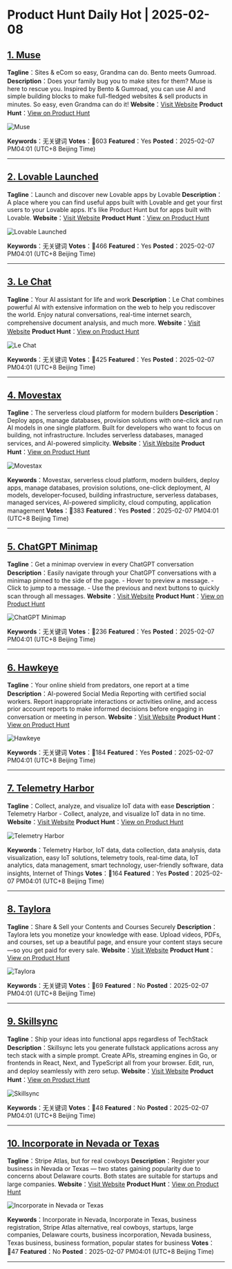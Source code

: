 # Product Hunt Daily Hot | 2025-02-08

## [1. Muse](https://www.producthunt.com/posts/muse-671b9a54-37a6-4e7a-b8db-a57374beb543?utm_campaign=producthunt-api&utm_medium=api-v2&utm_source=Application%3A+phtrends+%28ID%3A+147529%29)
**Tagline**：Sites & eCom so easy, Grandma can do. Bento meets Gumroad.
**Description**：Does your family bug you to make sites for them? Muse is here to rescue you. Inspired by Bento & Gumroad, you can use AI and simple building blocks to make full-fledged websites & sell products in minutes. So easy, even Grandma can do it!
**Website**：[Visit Website](https://www.producthunt.com/r/HFY2NCDM4ATGY4?utm_campaign=producthunt-api&utm_medium=api-v2&utm_source=Application%3A+phtrends+%28ID%3A+147529%29)
**Product Hunt**：[View on Product Hunt](https://www.producthunt.com/posts/muse-671b9a54-37a6-4e7a-b8db-a57374beb543?utm_campaign=producthunt-api&utm_medium=api-v2&utm_source=Application%3A+phtrends+%28ID%3A+147529%29)

![Muse](https://ph-files.imgix.net/3e556bea-eec0-4bbf-b3d0-f77b71cad8db.png?auto=format&fit=crop&frame=1&h=512&w=1024)

**Keywords**：无关键词
**Votes**：🔺603
**Featured**：Yes
**Posted**：2025-02-07 PM04:01 (UTC+8 Beijing Time)

---

## [2. Lovable Launched](https://www.producthunt.com/posts/lovable-launched?utm_campaign=producthunt-api&utm_medium=api-v2&utm_source=Application%3A+phtrends+%28ID%3A+147529%29)
**Tagline**：Launch and discover new Lovable apps by Lovable
**Description**：A place where you can find useful apps built with Lovable and get your first users to your Lovable apps. It's like Product Hunt but for apps built with Lovable.
**Website**：[Visit Website](https://www.producthunt.com/r/HW7PQEB5FBXYTI?utm_campaign=producthunt-api&utm_medium=api-v2&utm_source=Application%3A+phtrends+%28ID%3A+147529%29)
**Product Hunt**：[View on Product Hunt](https://www.producthunt.com/posts/lovable-launched?utm_campaign=producthunt-api&utm_medium=api-v2&utm_source=Application%3A+phtrends+%28ID%3A+147529%29)

![Lovable Launched](https://ph-files.imgix.net/0442f464-79bb-4e8f-b1d6-05312264ddf5.png?auto=format&fit=crop&frame=1&h=512&w=1024)

**Keywords**：无关键词
**Votes**：🔺466
**Featured**：Yes
**Posted**：2025-02-07 PM04:01 (UTC+8 Beijing Time)

---

## [3. Le Chat](https://www.producthunt.com/posts/le-chat-2?utm_campaign=producthunt-api&utm_medium=api-v2&utm_source=Application%3A+phtrends+%28ID%3A+147529%29)
**Tagline**：Your AI assistant for life and work
**Description**：Le Chat combines powerful AI with extensive information on the web to help you rediscover the world. Enjoy natural conversations, real-time internet search, comprehensive document analysis, and much more.
**Website**：[Visit Website](https://www.producthunt.com/r/LT74MMIVQE4SKL?utm_campaign=producthunt-api&utm_medium=api-v2&utm_source=Application%3A+phtrends+%28ID%3A+147529%29)
**Product Hunt**：[View on Product Hunt](https://www.producthunt.com/posts/le-chat-2?utm_campaign=producthunt-api&utm_medium=api-v2&utm_source=Application%3A+phtrends+%28ID%3A+147529%29)

![Le Chat](https://ph-files.imgix.net/ea6034d7-7052-4628-a68f-0f6dd8e1cd89.png?auto=format&fit=crop&frame=1&h=512&w=1024)

**Keywords**：无关键词
**Votes**：🔺425
**Featured**：Yes
**Posted**：2025-02-07 PM04:01 (UTC+8 Beijing Time)

---

## [4. Movestax](https://www.producthunt.com/posts/movestax-2?utm_campaign=producthunt-api&utm_medium=api-v2&utm_source=Application%3A+phtrends+%28ID%3A+147529%29)
**Tagline**：The serverless cloud platform for modern builders
**Description**：Deploy apps, manage databases, provision solutions with one-click and run AI models in one single platform. Built for developers who want to focus on building, not infrastructure. Includes serverless databases, managed services, and AI-powered simplicity.
**Website**：[Visit Website](https://www.producthunt.com/r/462NTQNRB6XRNM?utm_campaign=producthunt-api&utm_medium=api-v2&utm_source=Application%3A+phtrends+%28ID%3A+147529%29)
**Product Hunt**：[View on Product Hunt](https://www.producthunt.com/posts/movestax-2?utm_campaign=producthunt-api&utm_medium=api-v2&utm_source=Application%3A+phtrends+%28ID%3A+147529%29)

![Movestax](https://ph-files.imgix.net/1e0cf2f2-7ee9-4100-89d1-eed30f43e096.png?auto=format&fit=crop&frame=1&h=512&w=1024)

**Keywords**：Movestax, serverless cloud platform, modern builders, deploy apps, manage databases, provision solutions, one-click deployment, AI models, developer-focused, building infrastructure, serverless databases, managed services, AI-powered simplicity, cloud computing, application management
**Votes**：🔺383
**Featured**：Yes
**Posted**：2025-02-07 PM04:01 (UTC+8 Beijing Time)

---

## [5. ChatGPT Minimap](https://www.producthunt.com/posts/chatgpt-minimap?utm_campaign=producthunt-api&utm_medium=api-v2&utm_source=Application%3A+phtrends+%28ID%3A+147529%29)
**Tagline**：Get a minimap overview in every ChatGPT conversation
**Description**：Easily navigate through your ChatGPT conversations with a minimap pinned to the side of the page. - Hover to preview a message. - Click to jump to a message. - Use the previous and next buttons to quickly scan through all messages.
**Website**：[Visit Website](https://www.producthunt.com/r/XJLTFD4FS7PQBJ?utm_campaign=producthunt-api&utm_medium=api-v2&utm_source=Application%3A+phtrends+%28ID%3A+147529%29)
**Product Hunt**：[View on Product Hunt](https://www.producthunt.com/posts/chatgpt-minimap?utm_campaign=producthunt-api&utm_medium=api-v2&utm_source=Application%3A+phtrends+%28ID%3A+147529%29)

![ChatGPT Minimap](https://ph-files.imgix.net/68935357-e4a7-4651-af72-be03456b5911.png?auto=format&fit=crop&frame=1&h=512&w=1024)

**Keywords**：无关键词
**Votes**：🔺236
**Featured**：Yes
**Posted**：2025-02-07 PM04:01 (UTC+8 Beijing Time)

---

## [6. Hawkeye](https://www.producthunt.com/posts/hawkeye-f1ad9d91-c50a-4160-ae56-388e16c69e1a?utm_campaign=producthunt-api&utm_medium=api-v2&utm_source=Application%3A+phtrends+%28ID%3A+147529%29)
**Tagline**：Your online shield from predators, one report at a time
**Description**：AI-powered Social Media Reporting with certified social workers. Report inappropriate interactions or activities online, and access prior account reports to make informed decisions before engaging in conversation or meeting in person.
**Website**：[Visit Website](https://www.producthunt.com/r/GZP4IQTWTAAKIN?utm_campaign=producthunt-api&utm_medium=api-v2&utm_source=Application%3A+phtrends+%28ID%3A+147529%29)
**Product Hunt**：[View on Product Hunt](https://www.producthunt.com/posts/hawkeye-f1ad9d91-c50a-4160-ae56-388e16c69e1a?utm_campaign=producthunt-api&utm_medium=api-v2&utm_source=Application%3A+phtrends+%28ID%3A+147529%29)

![Hawkeye](https://ph-files.imgix.net/38bc7fd3-1199-4a64-a8c0-1e309c935cdd.png?auto=format&fit=crop&frame=1&h=512&w=1024)

**Keywords**：无关键词
**Votes**：🔺184
**Featured**：Yes
**Posted**：2025-02-07 PM04:01 (UTC+8 Beijing Time)

---

## [7. Telemetry Harbor](https://www.producthunt.com/posts/telemetry-harbor?utm_campaign=producthunt-api&utm_medium=api-v2&utm_source=Application%3A+phtrends+%28ID%3A+147529%29)
**Tagline**：Collect, analyze, and visualize IoT data with ease
**Description**：Telemetry Harbor - Collect, analyze, and visualize IoT data in no time.
**Website**：[Visit Website](https://www.producthunt.com/r/3ZHDI3TKFC5JGR?utm_campaign=producthunt-api&utm_medium=api-v2&utm_source=Application%3A+phtrends+%28ID%3A+147529%29)
**Product Hunt**：[View on Product Hunt](https://www.producthunt.com/posts/telemetry-harbor?utm_campaign=producthunt-api&utm_medium=api-v2&utm_source=Application%3A+phtrends+%28ID%3A+147529%29)

![Telemetry Harbor](https://ph-files.imgix.net/3ecc4760-0a1c-4a05-9bd5-4c767ba8f8db.png?auto=format&fit=crop&frame=1&h=512&w=1024)

**Keywords**：Telemetry Harbor, IoT data, data collection, data analysis, data visualization, easy IoT solutions, telemetry tools, real-time data, IoT analytics, data management, smart technology, user-friendly software, data insights, Internet of Things
**Votes**：🔺164
**Featured**：Yes
**Posted**：2025-02-07 PM04:01 (UTC+8 Beijing Time)

---

## [8. Taylora](https://www.producthunt.com/posts/taylora?utm_campaign=producthunt-api&utm_medium=api-v2&utm_source=Application%3A+phtrends+%28ID%3A+147529%29)
**Tagline**：Share & Sell your Contents and Courses Securely
**Description**：Taylora lets you monetize your knowledge with ease. Upload videos, PDFs, and courses, set up a beautiful page, and ensure your content stays secure—so you get paid for every sale.
**Website**：[Visit Website](https://www.producthunt.com/r/XH7SECDHMSLEED?utm_campaign=producthunt-api&utm_medium=api-v2&utm_source=Application%3A+phtrends+%28ID%3A+147529%29)
**Product Hunt**：[View on Product Hunt](https://www.producthunt.com/posts/taylora?utm_campaign=producthunt-api&utm_medium=api-v2&utm_source=Application%3A+phtrends+%28ID%3A+147529%29)

![Taylora](https://ph-files.imgix.net/e7dac63f-17a9-4f11-ac57-a0bbabeb0d51.png?auto=format&fit=crop&frame=1&h=512&w=1024)

**Keywords**：无关键词
**Votes**：🔺69
**Featured**：No
**Posted**：2025-02-07 PM04:01 (UTC+8 Beijing Time)

---

## [9. Skillsync](https://www.producthunt.com/posts/skillsync-2?utm_campaign=producthunt-api&utm_medium=api-v2&utm_source=Application%3A+phtrends+%28ID%3A+147529%29)
**Tagline**：Ship your ideas into functional apps regardless of TechStack
**Description**：Skillsync lets you generate fullstack applications across any tech stack with a simple prompt. Create APIs, streaming engines in Go, or frontends in React, Next, and TypeScript all from your browser. Edit, run, and deploy seamlessly with zero setup.
**Website**：[Visit Website](https://www.producthunt.com/r/LLQFJT5PTLLFBT?utm_campaign=producthunt-api&utm_medium=api-v2&utm_source=Application%3A+phtrends+%28ID%3A+147529%29)
**Product Hunt**：[View on Product Hunt](https://www.producthunt.com/posts/skillsync-2?utm_campaign=producthunt-api&utm_medium=api-v2&utm_source=Application%3A+phtrends+%28ID%3A+147529%29)

![Skillsync](https://ph-files.imgix.net/21bb80aa-d02c-4e59-bb36-9da4d6f824f1.jpeg?auto=format&fit=crop&frame=1&h=512&w=1024)

**Keywords**：无关键词
**Votes**：🔺48
**Featured**：No
**Posted**：2025-02-07 PM04:01 (UTC+8 Beijing Time)

---

## [10. Incorporate in Nevada or Texas](https://www.producthunt.com/posts/incorporate-in-nevada-or-texas?utm_campaign=producthunt-api&utm_medium=api-v2&utm_source=Application%3A+phtrends+%28ID%3A+147529%29)
**Tagline**：Stripe Atlas, but for real cowboys
**Description**：Register your business in Nevada or Texas — two states gaining popularity due to concerns about Delaware courts. Both states are suitable for startups and large companies.
**Website**：[Visit Website](https://www.producthunt.com/r/B535EUERWKP33V?utm_campaign=producthunt-api&utm_medium=api-v2&utm_source=Application%3A+phtrends+%28ID%3A+147529%29)
**Product Hunt**：[View on Product Hunt](https://www.producthunt.com/posts/incorporate-in-nevada-or-texas?utm_campaign=producthunt-api&utm_medium=api-v2&utm_source=Application%3A+phtrends+%28ID%3A+147529%29)

![Incorporate in Nevada or Texas](https://ph-files.imgix.net/ea337d40-e44c-489d-af4c-a321d607f3b7.png?auto=format&fit=crop&frame=1&h=512&w=1024)

**Keywords**：Incorporate in Nevada, Incorporate in Texas, business registration, Stripe Atlas alternative, real cowboys, startups, large companies, Delaware courts, business incorporation, Nevada business, Texas business, business formation, popular states for business
**Votes**：🔺47
**Featured**：No
**Posted**：2025-02-07 PM04:01 (UTC+8 Beijing Time)

---

